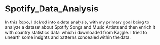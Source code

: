 # Spotify_Data_Analysis
In this Repo, I delved into a data analysis, with my primary goal being to analyze a dataset about Spotify Songs and Music Artists and then enrich it with country statistics data, which i downloaded from Kaggle. I tried to unearth some insights and patterns concealed within the data.

